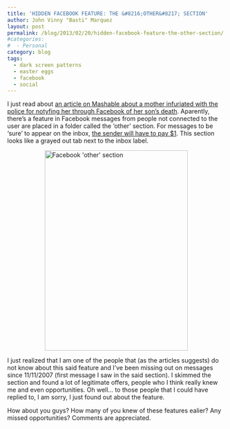 ```yaml
---
title: 'HIDDEN FACEBOOK FEATURE: THE &#8216;OTHER&#8217; SECTION'
author: John Vinny "Basti" Marquez
layout: post
permalink: /blog/2013/02/20/hidden-facebook-feature-the-other-section/
#categories:
#  - Personal
category: blog
tags:
  - dark screen patterns
  - easter eggs
  - facebook
  - social
---
```

I just read about <a href="http://mashable.com/2013/02/19/hidden-facebook-feature-death/" target="_blank">an article on Mashable about a mother infuriated with the police for notyfing her through Facebook of her son&#8217;s death</a>. Aparently, there&#8217;s a feature in Facebook messages from people not connected to the user are placed in a folder called the &#8216;other&#8217; section. For messages to be &#8216;sure&#8217; to appear on the inbox, <a href="http://www.dailydot.com/news/facebook-1-dollar-private-inbox-messages/" target="_blank">the sender will have to pay $1</a>. This section looks like a grayed out tab next to the inbox label.

<img style="display: block; margin-left: auto; margin-right: auto;" title="Facebook 'other' section" alt="Facebook 'other' section" src="http://i1169.photobucket.com/albums/r511/johnvinnymarquez/ScreenShot2013-02-20at114822PM_zps949e1f7f.png" width="331" height="463" />

I just realized that I am one of the people that (as the articles suggests) do not know about this said feature and I&#8217;ve been missing out on messages since 11/11/2007 (first message I saw in the said section). I skimmed the section and found a lot of legitimate offers, people who I think really knew me and even opportunities. Oh well&#8230; to those people that I could have replied to, I am sorry, I just found out about the feature.

How about you guys? How many of you knew of these features ealier? Any missed opportunities? Comments are appreciated.